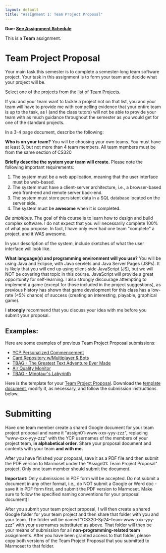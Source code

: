```yaml
---
layout: default
title: "Assignment 1: Team Project Proposal"
---
```


**Due: [See Assignment Schedule](index.html)**

This is a **Team** assignment.

Team Project Proposal
=====================

Your main task this semester is to complete a semester-long team software project. Your task in this assignment is to form your team and decide what your project will be.

Select one of the projects from the list of [Team Projects](../projects/index.html).

If you and your team want to tackle a project not on that list, you and your team will have to provide me with compelling evidence that your entire team is up to the task, as I (and the class tutors) will not be able to provide your team with as much guidance throughout the semester as you would get for one of the standard projects.

In a 3-4 page document, describe the following:

**Who is on your team?** You will be choosing your own teams.  You must have at least 3, but not more than 4 team members.  All team members must be from the same section of CS320

**Briefly describe the system your team will create.** Please note the following important requirements:

1.  The system must be a web application, meaning that the user interface must be web-based.
2.	The system must have a client-server architecture, i.e., a browser-based web front-end and remote server back-end.
2.  The system must store persistent data in a SQL database located on the server side.
3.  The system must be **awesome** when it is completed.

*Be ambitious*. The goal of this course is to learn how to design and build complex software. I do not expect that you will necessarily complete 100% of what you propose.  In fact, I have only ever had one team "complete" a project, and it WAS awesome.

In your description of the system, include sketches of what the user interface will look like.

**What language(s) and programming environment will you use?** You will be using Java and Eclipse, with Java servlets and Java Server Pages (JSPs).  It is likely that you will end up using client-side JavaScript (JS), but we will NOT be covering that topic in this course.  JavaScript will provide a great opportunity for self-learning.  I also strongly discourage attempting to implement a game (except for those included in the project suggestions), as previous history has shown that game development for this class has a low-rate (<5% chance) of success (creating an interesting, playable, graphical game).

I **strongly** recommend that you discuss your idea with me before you submit your proposal.

Examples: 
---------

Here are some examples of previous Team Project Proposal submissions:

- [YCP Personalized Commencement](examples-assign01/Sp22-assign01-amott-bsimmons1-erosenberry-rwood7.pdf)
- [Card Repository w/Multiplayer & Bots](examples-assign01/Sp22-assign01-bfleming2-iviveiros-mwilliams28-pwalter3.pdf)
- [TBAG - The Greatest Text Adventure Ever Made](examples-assign01/Sp20-assign01-btingley-hbarclay-rgreaves-wwyatt.pdf)
- [Air Quality Monitor](examples-assign01/Sp20-assign01-dbieber-dmchugh-mtrost-tgerst.pdf)
- [TBAG - Minotaur's Labyrinth](examples-assign01/Sp20-assign01-janderson7-lplaudsmith-zredcay.pdf)

Here is the template for your [Team Project Proposal](CS320_Team_Project_Proposal_Template.pdf).  Download the [template document](CS320_Team_Project_Proposal_Template.docx), modify it, as necessary, and follow the submission instructions below.

Submitting
==========

Have one team member create a shared Google document for your team project proposal and name it "assign01-www-xxx-yyy-zzz", replacing "www-xxx-yyy-zzz" with the YCP usernames of the members of your project team, **in alphabetical order**.  Share your proposal document and contents with your team **and with me.**

After you have finished your proposal, save it as a PDF file and then submit the PDF version to Marmoset under the "Assign01: Team Project Proposal" project.  Only one team member should submit the document.

<div class="callout">
<b>Important</b>: Only submissions in PDF form will be accepted.  Do not submit a document in any other format, i.e., do NOT submit a Google or Word doc - save it in PDF form first, and submit the PDF version to Marmoset.  Make sure to follow the specified naming conventions for your proposal document)!
</div>

After you submit your team project proposal, I will then create a shared Google folder for your team project and then share that folder with you and your team.  The folder will be named "CS320-Sp24-Team-www-xxx-yyy-zzz" with your usernames substituted as above.  That folder will then be your means of submission for all **non-programming-related team** assignments.  After you have been granted access to that folder, please copy both versions of the Team Project Proposal that you submitted to Marmoset to that folder.


<!-- Commenting out - submissions will now be in Marmoset as a PDF
Have one team member create a Google shared folder for your team named "CS320-Sp24-Team-www-xxx-yyy-zzz", replacing "www-xxx-yyy-zzz" with the YCP user names of the members of your project team, **in alphabetical order**.  Share the folder and contents with your team **and with me.**

This folder will be your means of submission for all **non-programming-related team** assignments.

Then create your Team Project Proposal in that folder, using Google Docs.  Name your Project Proposal document **assign01-www-xxx-yyy-zzz**, again substituting the YCP user names of your project team members, **in alphabetical order**.  

<div class="callout">
<b>Important</b>: Only submissions in Google Docs will be accepted.
Do not submit a document in any other format, i.e., do NOT submit a Word doc - convert it to a Google Doc first)!
</div>

-->
